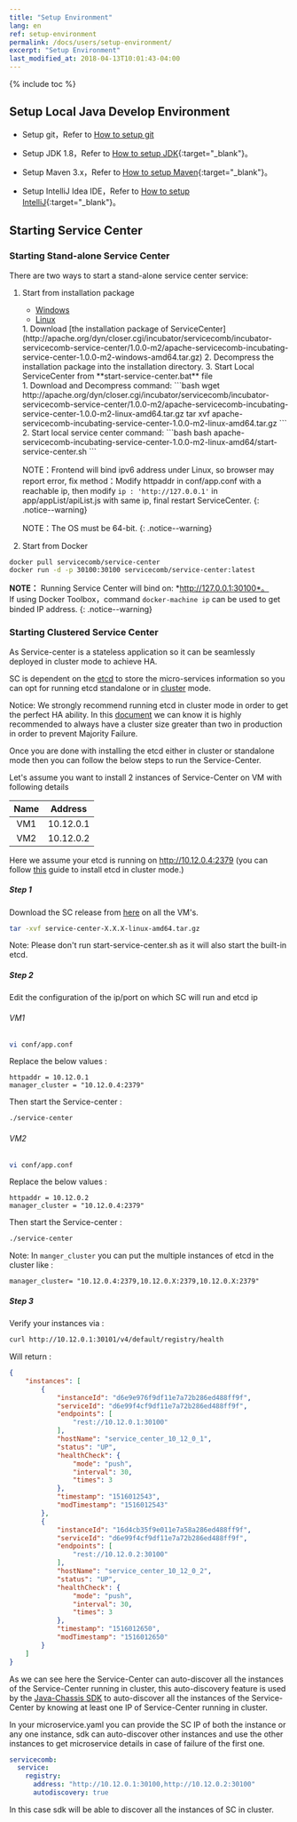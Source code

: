 ```yaml
---
title: "Setup Environment"
lang: en
ref: setup-environment
permalink: /docs/users/setup-environment/
excerpt: "Setup Environment"
last_modified_at: 2018-04-13T10:01:43-04:00
---
```


{% include toc %}

## Setup Local Java Develop Environment

* Setup git，Refer to [How to setup git](https://git-scm.com/book/zh/v2/%E8%B5%B7%E6%AD%A5-%E5%AE%89%E8%A3%85-Git)

* Setup JDK 1.8，Refer to [How to setup JDK](https://docs.oracle.com/javase/8/docs/technotes/guides/install/install_overview.html){:target="_blank"}。

* Setup Maven 3.x，Refer to [How to setup Maven](https://maven.apache.org/install.html){:target="_blank"}。

* Setup IntelliJ Idea IDE，Refer to [How to setup IntelliJ](https://www.jetbrains.com/help/idea/installing-and-launching.html){:target="_blank"}。

## Starting Service Center
### Starting Stand-alone Service Center
There are two ways to start a stand-alone service center service:

1. Start from installation package

   <ul class="nav nav-tabs">
     <li data-toggle="tab" class="active"><a data-toggle="tab" href="#windows">Windows</a></li>
     <li data-toggle="tab"><a data-toggle="tab" href="#linux">Linux</a></li>
   </ul>

   <div class="tab-content">
     <div id="windows" class="tab-pane active" markdown="1">
   1. Download [the installation package of ServiceCenter](http://apache.org/dyn/closer.cgi/incubator/servicecomb/incubator-servicecomb-service-center/1.0.0-m2/apache-servicecomb-incubating-service-center-1.0.0-m2-windows-amd64.tar.gz)
   2. Decompress the installation package into the installation directory.
   3. Start Local ServiceCenter from **start-service-center.bat** file
   </div>
    <div id="linux" class="tab-pane fade" markdown="1">
   1. Download and Decompress command:
   ```bash
   wget http://apache.org/dyn/closer.cgi/incubator/servicecomb/incubator-servicecomb-service-center/1.0.0-m2/apache-servicecomb-incubating-service-center-1.0.0-m2-linux-amd64.tar.gz
   tar xvf apache-servicecomb-incubating-service-center-1.0.0-m2-linux-amd64.tar.gz
   ```
   2. Start local service center command:
   ```bash
   bash apache-servicecomb-incubating-service-center-1.0.0-m2-linux-amd64/start-service-center.sh
   ```
   
   NOTE：Frontend will bind ipv6 address under Linux, so browser may report error, fix method：Modify httpaddr in conf/app.conf with a reachable ip, then modify `ip : 'http://127.0.0.1'` in app/appList/apiList.js with same ip, final restart ServiceCenter.
   {: .notice--warning}
   
    </div>
   </div>
   
   NOTE：The OS must be 64-bit.
   {: .notice--warning}

2. Start from Docker

```bash
docker pull servicecomb/service-center
docker run -d -p 30100:30100 servicecomb/service-center:latest
```

**NOTE：** Running Service Center will bind on: *http://127.0.0.1:30100*。  
If using Docker Toolbox，command `docker-machine ip` can be used to get binded IP address.
{: .notice--warning}

### Starting Clustered Service Center
As Service-center is a stateless application so it can be seamlessly deployed in cluster mode to achieve HA.

SC is dependent on the [etcd](https://github.com/coreos/etcd) to store the micro-services information so you can opt for running etcd standalone or in [cluster](https://coreos.com/etcd/docs/latest/op-guide/runtime-configuration.html) mode.

Notice: We strongly recommend running etcd in cluster mode in order to get the perfect HA ability. In this [document](https://coreos.com/etcd/docs/latest/op-guide/runtime-configuration.html) we can know it is highly recommended to always have a cluster size greater than two in production in order to prevent Majority Failure.

Once you are done with installing the etcd either in cluster or standalone mode then you can follow the below steps to run the Service-Center.

Let's assume you want to install 2 instances of Service-Center on VM with following details  

| Name    | Address     |
| :-----: | :---------: |
| VM1     | 10.12.0.1   |
| VM2     | 10.12.0.2   |

Here we assume your etcd is running on http://10.12.0.4:2379 (you can follow [this](https://github.com/coreos/etcd/blob/master/Documentation/op-guide/container.md) guide to install etcd in cluster mode.)

##### Step 1
Download the SC release from [here](https://github.com/apache/incubator-servicecomb-service-center/releases) on all the VM's.
```bash
tar -xvf service-center-X.X.X-linux-amd64.tar.gz
```

Note: Please don't run start-service-center.sh as it will also start the built-in etcd.

##### Step 2
Edit the configuration of the ip/port on which SC will run and etcd ip
###### VM1
```bash
vi conf/app.conf
```

Replace the below values :
```text
httpaddr = 10.12.0.1
manager_cluster = "10.12.0.4:2379"
```

Then start the Service-center :
```bash
./service-center
```

###### VM2
```bash
vi conf/app.conf
```

Replace the below values :
```text
httpaddr = 10.12.0.2
manager_cluster = "10.12.0.4:2379"
```

Then start the Service-center :
```bash
./service-center
```

Note: In `manger_cluster` you can put the multiple instances of etcd in the cluster like :
```
manager_cluster= "10.12.0.4:2379,10.12.0.X:2379,10.12.0.X:2379"
```

##### Step 3
Verify your instances via :
```bash
curl http://10.12.0.1:30101/v4/default/registry/health
```
Will return :
```json
{
    "instances": [
        {
            "instanceId": "d6e9e976f9df11e7a72b286ed488ff9f",
            "serviceId": "d6e99f4cf9df11e7a72b286ed488ff9f",
            "endpoints": [
                "rest://10.12.0.1:30100"
            ],
            "hostName": "service_center_10_12_0_1",
            "status": "UP",
            "healthCheck": {
                "mode": "push",
                "interval": 30,
                "times": 3
            },
            "timestamp": "1516012543",
            "modTimestamp": "1516012543"
        },
        {
            "instanceId": "16d4cb35f9e011e7a58a286ed488ff9f",
            "serviceId": "d6e99f4cf9df11e7a72b286ed488ff9f",
            "endpoints": [
                "rest://10.12.0.2:30100"
            ],
            "hostName": "service_center_10_12_0_2",
            "status": "UP",
            "healthCheck": {
                "mode": "push",
                "interval": 30,
                "times": 3
            },
            "timestamp": "1516012650",
            "modTimestamp": "1516012650"
        }
    ]
}
```

As we can see here the Service-Center can auto-discover all the instances of the Service-Center running in cluster, this auto-discovery feature is used by the [Java-Chassis SDK](https://github.com/apache/incubator-servicecomb-java-chassis) to auto-discover all the instances of the Service-Center by knowing at least one IP of Service-Center running in cluster.

In your microservice.yaml you can provide the SC IP of both the instance or any one instance, sdk can auto-discover other instances and use the other instances to get microservice details in case of failure of the first one.
```yaml
servicecomb:
  service:
    registry:
      address: "http://10.12.0.1:30100,http://10.12.0.2:30100"
      autodiscovery: true
```
In this case sdk will be able to discover all the instances of SC in cluster.
